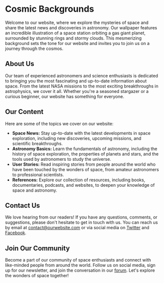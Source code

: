 <!--font:Raleway-->

# Cosmic Backgrounds

Welcome to our website, where we explore the mysteries of space and share the latest news and discoveries in astronomy. Our wallpaper features an incredible illustration of a space station orbiting a gas giant planet, surrounded by stunning rings and stormy clouds. This mesmerizing background sets the tone for our website and invites you to join us on a journey through the cosmos.

## About Us

Our team of experienced astronomers and science enthusiasts is dedicated to bringing you the most fascinating and up-to-date information about space. From the latest NASA missions to the most exciting breakthroughs in astrophysics, we cover it all. Whether you're a seasoned stargazer or a curious beginner, our website has something for everyone.

## Our Content

Here are some of the topics we cover on our website:

- **Space News:** Stay up-to-date with the latest developments in space exploration, including new discoveries, upcoming missions, and scientific breakthroughs.
- **Astronomy Basics:** Learn the fundamentals of astronomy, including the history of space exploration, the properties of planets and stars, and the tools used by astronomers to study the universe.
- **User Stories:** Read inspiring stories from people around the world who have been touched by the wonders of space, from amateur astronomers to professional scientists.
- **References:** Explore our collection of resources, including books, documentaries, podcasts, and websites, to deepen your knowledge of space and astronomy.

## Contact Us

We love hearing from our readers! If you have any questions, comments, or suggestions, please don't hesitate to get in touch with us. You can reach us by email at [contact@ourwebsite.com](mailto:contact@ourwebsite.com) or via social media on [Twitter](#) and [Facebook](#).

## Join Our Community

Become a part of our community of space enthusiasts and connect with like-minded people from around the world. Follow us on social media, sign up for our newsletter, and join the conversation in our [forum](#). Let's explore the wonders of space together!

<!--

Write me content for website with wallpaper which alt text is:

"An illustration of a space station in orbit around a gas giant planet, with rings and storms visible in the background."

The name/title of the page should not be 1:1 copy of the alt text but rather a real content of the website which is using this wallpaper.

- Use markdown format 
- Start with heading
- Heading should be short and concise
- The content should look like a real website 
- The website should not be about the wallpaper, wallpaper is just a related background
- Heading should be contain work "wallpaper" or "background"
- Include real sections like references, contact, user stories, etc. use things relevant to the page purpose.
- Feel free to use structure like headings, bullets, numbering, blockquotes, paragraphs, horizontal lines, etc.
- You can use formatting like bold or _italic_
- You can include UTF-8 emojis
- Links should be only #hash anchors (and you can refer to the document itself)
- Do not include images


---


# Discover the Wonders of Space with Our Cosmic Background

Welcome to our website, where we explore the mysteries of space and share the latest news and discoveries in astronomy. Our wallpaper features an incredible illustration of a space station orbiting a gas giant planet, surrounded by stunning rings and stormy clouds. This mesmerizing background sets the tone for our website and invites you to join us on a journey through the cosmos.

## About Us

Our team of experienced astronomers and science enthusiasts is dedicated to bringing you the most fascinating and up-to-date information about space. From the latest NASA missions to the most exciting breakthroughs in astrophysics, we cover it all. Whether you're a seasoned stargazer or a curious beginner, our website has something for everyone.

## Our Content

Here are some of the topics we cover on our website:

- **Space News:** Stay up-to-date with the latest developments in space exploration, including new discoveries, upcoming missions, and scientific breakthroughs.
- **Astronomy Basics:** Learn the fundamentals of astronomy, including the history of space exploration, the properties of planets and stars, and the tools used by astronomers to study the universe.
- **User Stories:** Read inspiring stories from people around the world who have been touched by the wonders of space, from amateur astronomers to professional scientists.
- **References:** Explore our collection of resources, including books, documentaries, podcasts, and websites, to deepen your knowledge of space and astronomy.

## Contact Us

We love hearing from our readers! If you have any questions, comments, or suggestions, please don't hesitate to get in touch with us. You can reach us by email at [contact@ourwebsite.com](mailto:contact@ourwebsite.com) or via social media on [Twitter](#) and [Facebook](#).

## Join Our Community

Become a part of our community of space enthusiasts and connect with like-minded people from around the world. Follow us on social media, sign up for our newsletter, and join the conversation in our [forum](#). Let's explore the wonders of space together!

-->
